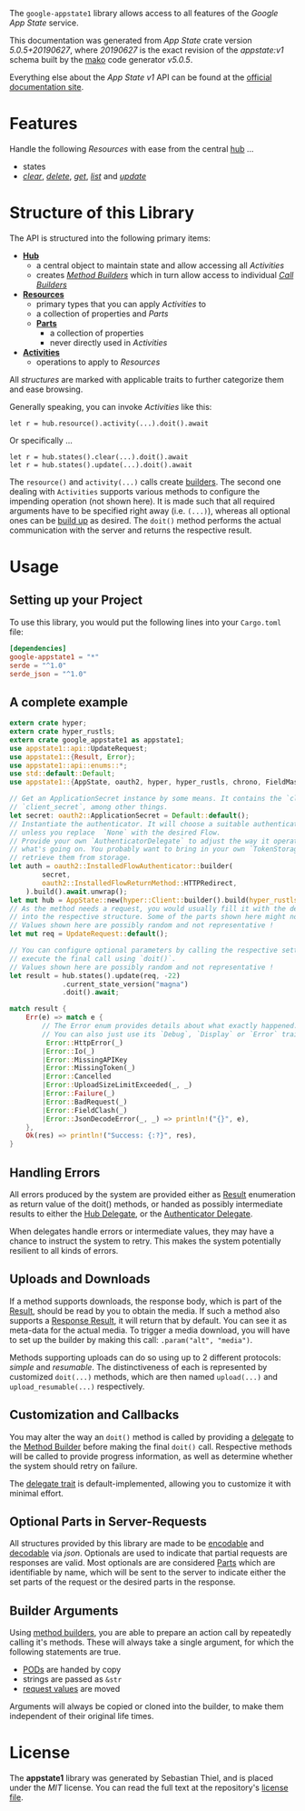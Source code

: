 <!---
DO NOT EDIT !
This file was generated automatically from 'src/generator/templates/api/README.md.mako'
DO NOT EDIT !
-->
The `google-appstate1` library allows access to all features of the *Google App State* service.

This documentation was generated from *App State* crate version *5.0.5+20190627*, where *20190627* is the exact revision of the *appstate:v1* schema built by the [mako](http://www.makotemplates.org/) code generator *v5.0.5*.

Everything else about the *App State* *v1* API can be found at the
[official documentation site](https://developers.google.com/games/services/web/api/states).
# Features

Handle the following *Resources* with ease from the central [hub](https://docs.rs/google-appstate1/5.0.5+20190627/google_appstate1/AppState) ...

* states
 * [*clear*](https://docs.rs/google-appstate1/5.0.5+20190627/google_appstate1/api::StateClearCall), [*delete*](https://docs.rs/google-appstate1/5.0.5+20190627/google_appstate1/api::StateDeleteCall), [*get*](https://docs.rs/google-appstate1/5.0.5+20190627/google_appstate1/api::StateGetCall), [*list*](https://docs.rs/google-appstate1/5.0.5+20190627/google_appstate1/api::StateListCall) and [*update*](https://docs.rs/google-appstate1/5.0.5+20190627/google_appstate1/api::StateUpdateCall)




# Structure of this Library

The API is structured into the following primary items:

* **[Hub](https://docs.rs/google-appstate1/5.0.5+20190627/google_appstate1/AppState)**
    * a central object to maintain state and allow accessing all *Activities*
    * creates [*Method Builders*](https://docs.rs/google-appstate1/5.0.5+20190627/google_appstate1/client::MethodsBuilder) which in turn
      allow access to individual [*Call Builders*](https://docs.rs/google-appstate1/5.0.5+20190627/google_appstate1/client::CallBuilder)
* **[Resources](https://docs.rs/google-appstate1/5.0.5+20190627/google_appstate1/client::Resource)**
    * primary types that you can apply *Activities* to
    * a collection of properties and *Parts*
    * **[Parts](https://docs.rs/google-appstate1/5.0.5+20190627/google_appstate1/client::Part)**
        * a collection of properties
        * never directly used in *Activities*
* **[Activities](https://docs.rs/google-appstate1/5.0.5+20190627/google_appstate1/client::CallBuilder)**
    * operations to apply to *Resources*

All *structures* are marked with applicable traits to further categorize them and ease browsing.

Generally speaking, you can invoke *Activities* like this:

```Rust,ignore
let r = hub.resource().activity(...).doit().await
```

Or specifically ...

```ignore
let r = hub.states().clear(...).doit().await
let r = hub.states().update(...).doit().await
```

The `resource()` and `activity(...)` calls create [builders][builder-pattern]. The second one dealing with `Activities`
supports various methods to configure the impending operation (not shown here). It is made such that all required arguments have to be
specified right away (i.e. `(...)`), whereas all optional ones can be [build up][builder-pattern] as desired.
The `doit()` method performs the actual communication with the server and returns the respective result.

# Usage

## Setting up your Project

To use this library, you would put the following lines into your `Cargo.toml` file:

```toml
[dependencies]
google-appstate1 = "*"
serde = "^1.0"
serde_json = "^1.0"
```

## A complete example

```Rust
extern crate hyper;
extern crate hyper_rustls;
extern crate google_appstate1 as appstate1;
use appstate1::api::UpdateRequest;
use appstate1::{Result, Error};
use appstate1::api::enums::*;
use std::default::Default;
use appstate1::{AppState, oauth2, hyper, hyper_rustls, chrono, FieldMask};

// Get an ApplicationSecret instance by some means. It contains the `client_id` and
// `client_secret`, among other things.
let secret: oauth2::ApplicationSecret = Default::default();
// Instantiate the authenticator. It will choose a suitable authentication flow for you,
// unless you replace  `None` with the desired Flow.
// Provide your own `AuthenticatorDelegate` to adjust the way it operates and get feedback about
// what's going on. You probably want to bring in your own `TokenStorage` to persist tokens and
// retrieve them from storage.
let auth = oauth2::InstalledFlowAuthenticator::builder(
        secret,
        oauth2::InstalledFlowReturnMethod::HTTPRedirect,
    ).build().await.unwrap();
let mut hub = AppState::new(hyper::Client::builder().build(hyper_rustls::HttpsConnectorBuilder::new().with_native_roots().unwrap().https_or_http().enable_http1().build()), auth);
// As the method needs a request, you would usually fill it with the desired information
// into the respective structure. Some of the parts shown here might not be applicable !
// Values shown here are possibly random and not representative !
let mut req = UpdateRequest::default();

// You can configure optional parameters by calling the respective setters at will, and
// execute the final call using `doit()`.
// Values shown here are possibly random and not representative !
let result = hub.states().update(req, -22)
             .current_state_version("magna")
             .doit().await;

match result {
    Err(e) => match e {
        // The Error enum provides details about what exactly happened.
        // You can also just use its `Debug`, `Display` or `Error` traits
         Error::HttpError(_)
        |Error::Io(_)
        |Error::MissingAPIKey
        |Error::MissingToken(_)
        |Error::Cancelled
        |Error::UploadSizeLimitExceeded(_, _)
        |Error::Failure(_)
        |Error::BadRequest(_)
        |Error::FieldClash(_)
        |Error::JsonDecodeError(_, _) => println!("{}", e),
    },
    Ok(res) => println!("Success: {:?}", res),
}

```
## Handling Errors

All errors produced by the system are provided either as [Result](https://docs.rs/google-appstate1/5.0.5+20190627/google_appstate1/client::Result) enumeration as return value of
the doit() methods, or handed as possibly intermediate results to either the
[Hub Delegate](https://docs.rs/google-appstate1/5.0.5+20190627/google_appstate1/client::Delegate), or the [Authenticator Delegate](https://docs.rs/yup-oauth2/*/yup_oauth2/trait.AuthenticatorDelegate.html).

When delegates handle errors or intermediate values, they may have a chance to instruct the system to retry. This
makes the system potentially resilient to all kinds of errors.

## Uploads and Downloads
If a method supports downloads, the response body, which is part of the [Result](https://docs.rs/google-appstate1/5.0.5+20190627/google_appstate1/client::Result), should be
read by you to obtain the media.
If such a method also supports a [Response Result](https://docs.rs/google-appstate1/5.0.5+20190627/google_appstate1/client::ResponseResult), it will return that by default.
You can see it as meta-data for the actual media. To trigger a media download, you will have to set up the builder by making
this call: `.param("alt", "media")`.

Methods supporting uploads can do so using up to 2 different protocols:
*simple* and *resumable*. The distinctiveness of each is represented by customized
`doit(...)` methods, which are then named `upload(...)` and `upload_resumable(...)` respectively.

## Customization and Callbacks

You may alter the way an `doit()` method is called by providing a [delegate](https://docs.rs/google-appstate1/5.0.5+20190627/google_appstate1/client::Delegate) to the
[Method Builder](https://docs.rs/google-appstate1/5.0.5+20190627/google_appstate1/client::CallBuilder) before making the final `doit()` call.
Respective methods will be called to provide progress information, as well as determine whether the system should
retry on failure.

The [delegate trait](https://docs.rs/google-appstate1/5.0.5+20190627/google_appstate1/client::Delegate) is default-implemented, allowing you to customize it with minimal effort.

## Optional Parts in Server-Requests

All structures provided by this library are made to be [encodable](https://docs.rs/google-appstate1/5.0.5+20190627/google_appstate1/client::RequestValue) and
[decodable](https://docs.rs/google-appstate1/5.0.5+20190627/google_appstate1/client::ResponseResult) via *json*. Optionals are used to indicate that partial requests are responses
are valid.
Most optionals are are considered [Parts](https://docs.rs/google-appstate1/5.0.5+20190627/google_appstate1/client::Part) which are identifiable by name, which will be sent to
the server to indicate either the set parts of the request or the desired parts in the response.

## Builder Arguments

Using [method builders](https://docs.rs/google-appstate1/5.0.5+20190627/google_appstate1/client::CallBuilder), you are able to prepare an action call by repeatedly calling it's methods.
These will always take a single argument, for which the following statements are true.

* [PODs][wiki-pod] are handed by copy
* strings are passed as `&str`
* [request values](https://docs.rs/google-appstate1/5.0.5+20190627/google_appstate1/client::RequestValue) are moved

Arguments will always be copied or cloned into the builder, to make them independent of their original life times.

[wiki-pod]: http://en.wikipedia.org/wiki/Plain_old_data_structure
[builder-pattern]: http://en.wikipedia.org/wiki/Builder_pattern
[google-go-api]: https://github.com/google/google-api-go-client

# License
The **appstate1** library was generated by Sebastian Thiel, and is placed
under the *MIT* license.
You can read the full text at the repository's [license file][repo-license].

[repo-license]: https://github.com/Byron/google-apis-rsblob/main/LICENSE.md

